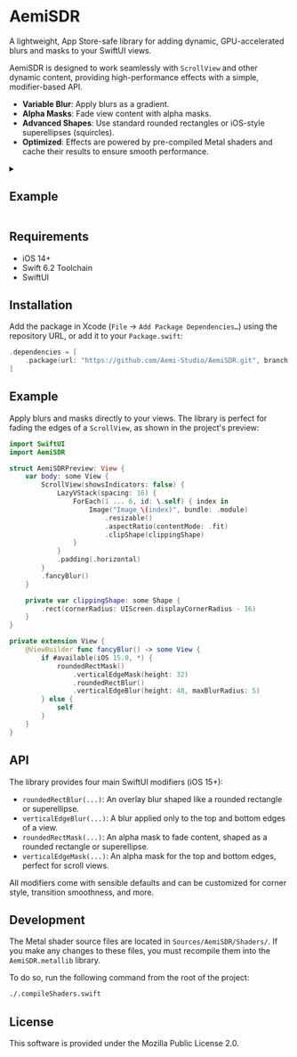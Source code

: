 # AemiSDR

A lightweight, App Store-safe library for adding dynamic, GPU-accelerated blurs and masks to your SwiftUI views.

AemiSDR is designed to work seamlessly with `ScrollView` and other dynamic content, providing high-performance effects with a simple, modifier-based API.

- **Variable Blur**: Apply blurs as a gradient.
- **Alpha Masks**: Fade view content with alpha masks.
- **Advanced Shapes**: Use standard rounded rectangles or iOS-style superellipses (squircles).
- **Optimized**: Effects are powered by pre-compiled Metal shaders and cache their results to ensure smooth performance.


<details>

<summary><h2>Example</h2></summary>

https://github.com/user-attachments/assets/41c106cc-6c1d-4a43-bbaa-09cf44c9bfcc

</details>



## Requirements

- iOS 14+
- Swift 6.2 Toolchain
- SwiftUI


## Installation

Add the package in Xcode (`File` → `Add Package Dependencies…`) using the repository URL, or add it to your `Package.swift`:

```swift
.dependencies = [
    .package(url: "https://github.com/Aemi-Studio/AemiSDR.git", branch: "main")
]
```

## Example

Apply blurs and masks directly to your views. The library is perfect for fading the edges of a `ScrollView`, as shown in the project's preview:

```swift
import SwiftUI
import AemiSDR

struct AemiSDRPreview: View {
    var body: some View {
        ScrollView(showsIndicators: false) {
            LazyVStack(spacing: 16) {
                ForEach(1 ... 6, id: \.self) { index in
                    Image("Image_\(index)", bundle: .module)
                        .resizable()
                        .aspectRatio(contentMode: .fit)
                        .clipShape(clippingShape)
                }
            }
            .padding(.horizontal)
        }
        .fancyBlur()
    }

    private var clippingShape: some Shape {
        .rect(cornerRadius: UIScreen.displayCornerRadius - 16)
    }
}

private extension View {
    @ViewBuilder func fancyBlur() -> some View {
        if #available(iOS 15.0, *) {
            roundedRectMask()
                .verticalEdgeMask(height: 32)
                .roundedRectBlur()
                .verticalEdgeBlur(height: 48, maxBlurRadius: 5)
        } else {
            self
        }
    }
}
```

## API

The library provides four main SwiftUI modifiers (iOS 15+):

- `roundedRectBlur(...)`: An overlay blur shaped like a rounded rectangle or superellipse.
- `verticalEdgeBlur(...)`: A blur applied only to the top and bottom edges of a view.
- `roundedRectMask(...)`: An alpha mask to fade content, shaped as a rounded rectangle or superellipse.
- `verticalEdgeMask(...)`: An alpha mask for the top and bottom edges, perfect for scroll views.

All modifiers come with sensible defaults and can be customized for corner style, transition smoothness, and more.


## Development

The Metal shader source files are located in `Sources/AemiSDR/Shaders/`. If you make any changes to these files, you must recompile them into the `AemiSDR.metallib` library.

To do so, run the following command from the root of the project:

```sh
./.compileShaders.swift
```


## License

This software is provided under the Mozilla Public License 2.0.
